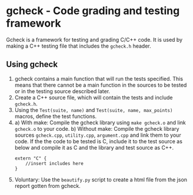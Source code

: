 # gcheck - Code grading and testing framework
Gcheck is a framework for testing and grading C/C++ code. It is used by making a C++ testing file that includes the `gcheck.h` header.

## Using gcheck
1. gcheck contains a main function that will run the tests specified. This means that there cannot be a main function in the sources to be tested or in the testing source described later.
2. Create a C++ source file, which will contain the tests and include `gcheck.h`.
3. Using the `Test(suite, name)` and `Test(suite, name, max_points)` macros, define the test functions.
4.  a) With make: Compile the gcheck library using `make gcheck.o` and link `gcheck.o` to your code.
    b) Without make: Compile the gcheck library sources `gcheck.cpp`, `utility.cpp`, `argument.cpp` and link them to your code.
    If the the code to be tested is C, include it to the test source as below and compile it as C and the library and test source as C++.
    ```
    extern "C" {
        //insert includes here
    }
    ```
5. Voluntary: Use the `beautify.py` script to create a html file from the json report gotten from gcheck.